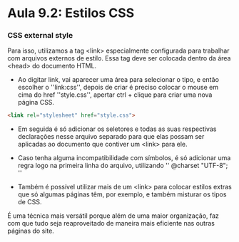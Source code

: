 # Aula 9.2: Estilos CSS

### CSS external style 

 
Para isso, utilizamos a tag &lt;link&gt; especialmente configurada para trabalhar com arquivos externos de estilo. Essa tag deve ser colocada dentro da área &lt;head&gt; do documento HTML.  

* Ao digitar link, vai aparecer uma área para selecionar o tipo, e então escolher o ''link:css'', depois de criar é preciso colocar o mouse em cima do href ''style.css'', apertar ctrl + clique para criar uma nova página CSS.
~~~html 
<link rel="stylesheet" href="style.css">
~~~
* Em seguida é só adicionar os seletores e todas as suas respectivas declarações nesse arquivo separado para que elas possam ser aplicadas ao documento que contiver um &lt;link&gt; para ele. 

* Caso tenha alguma incompatibilidade com símbolos, é só adicionar uma regra logo na primeira linha do arquivo, utilizando '' @charset "UTF-8"; '' 

* Também é possível utilizar mais de um &lt;link&gt; para colocar estilos extras que só algumas páginas têm, por exemplo, e também misturar os tipos de CSS. 

É uma técnica mais versátil porque além de uma maior organização, faz com que tudo seja reaproveitado de maneira mais eficiente nas outras páginas do site. 
